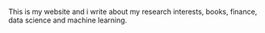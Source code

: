 This is my website and i write about my research interests, books, finance, data science and machine learning.
